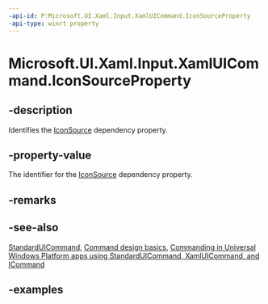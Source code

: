 ```yaml
---
-api-id: P:Microsoft.UI.Xaml.Input.XamlUICommand.IconSourceProperty
-api-type: winrt property
---
```


<!-- Property syntax.
public DependencyProperty IconSourceProperty { get; }
-->

# Microsoft.UI.Xaml.Input.XamlUICommand.IconSourceProperty

## -description

Identifies the [IconSource](xamluicommand_iconsource.md) dependency property.

## -property-value

The identifier for the [IconSource](xamluicommand_iconsource.md) dependency property.

## -remarks

## -see-also

[StandardUICommand](standarduicommand.md), [Command design basics](/windows/uwp/layout/commanding-basics), [Commanding in Universal Windows Platform apps using StandardUICommand, XamlUICommand, and ICommand](/windows/apps/design/controls/commanding)

## -examples
